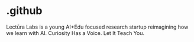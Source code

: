 # .github
Lectūra Labs is a young AI+Edu focused research startup reimagining how we learn with AI. Curiosity Has a Voice. Let It Teach You.
